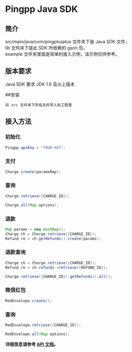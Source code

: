 Pingpp Java SDK 
=================


## 简介

src/main/java/com/pingplusplus 文件夹下是 Java SDK 文件，<br>
lib 文件夹下是此 SDK 所依赖的 gson 包， <br>
example 文件夹里面是简单的接入示例，该示例仅供参考。

## 版本要求

Java SDK 要求 JDK 1.6 及以上版本

##安装
```
将 src 文件夹下所有文件导入到工程里
```

## 接入方法

### 初始化
```java
Pingpp.apiKey = "YOUR-KEY";	
```

### 支付
```java
Charge.create(paramsMap);
```

### 查询
```java
Charge.retrieve({CHARGE_ID});
```

```java
Charge.all(Map options);
```

### 退款
``` java
Map params = new HashMap();
Charge ch = Charge.retrieve({CHARGE_ID});
Refund re = ch.getRefunds().create(params);
```

### 退款查询
``` java
Charge ch = Charge.retrieve({CHARGE_ID});
Refund re = ch.refunds->retrieve({REFUND_ID});
```
``` java
Charge.retrieve({CHARGE_ID}).getRefunds().all();
```

### 微信红包
``` java
RedEnvelope.create();
```

### 查询
```java
RedEnvelope.retrieve({CHARGE_ID});
```

```java
RedEnvelope.all(Map options);
```


**详细信息请参考 [API 文档](https://pingxx.com/document/api?java)。**


